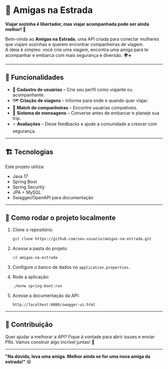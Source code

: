 
# 🚗 Amigas na Estrada

**Viajar sozinha é libertador, mas viajar acompanhada pode ser ainda melhor!** 💜

Bem-vinda ao **Amigas na Estrada**, uma API criada para conectar mulheres que viajam sozinhas e querem encontrar companheiras de viagem.  
A ideia é simples: você cria uma viagem, encontra uma amiga para te acompanhar e embarca com mais segurança e diversão. 🌍✈️

---

## 🚀 Funcionalidades

- 📍 **Cadastro de usuárias** – Crie seu perfil como viajante ou acompanhante.
- 🗺️ **Criação de viagens** – Informe para onde e quando quer viajar.
- 🎯 **Match de companheiras** – Encontre usuárias compatíveis.
- 💬 **Sistema de mensagens** – Converse antes de embarcar e planeje sua trip.
- ⭐ **Avaliações** – Deixe feedbacks e ajude a comunidade a crescer com segurança.

---

## 🏗️ Tecnologias

Este projeto utiliza:

- Java 17  
- Spring Boot  
- Spring Security  
- JPA + MySQL  
- Swagger/OpenAPI para documentação  

---

## 🔧 Como rodar o projeto localmente

1. Clone o repositório:
   ```bash
   git clone https://github.com/seu-usuario/amigas-na-estrada.git
   ```

2. Acesse a pasta do projeto:
   ```bash
   cd amigas-na-estrada
   ```

3. Configure o banco de dados no `application.properties`.

4. Rode a aplicação:
   ```bash
   ./mvnw spring-boot:run
   ```

5. Acesse a documentação da API:
   ```
   http://localhost:8080/swagger-ui.html
   ```

---

## 💜 Contribuição

Quer ajudar a melhorar a API? Fique à vontade para abrir issues e enviar PRs. Vamos construir algo incrível juntas! 🚀

---

**"Na dúvida, leva uma amiga. Melhor ainda se for uma nova amiga da estrada!"** 😄
